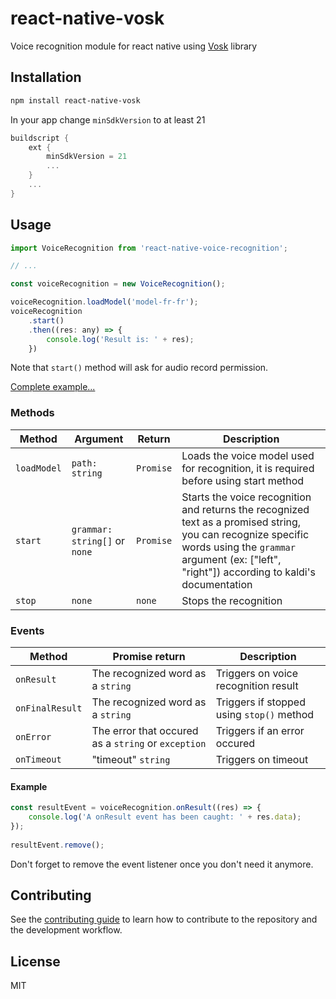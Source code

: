 # react-native-vosk

Voice recognition module for react native using [Vosk](https://github.com/alphacep/vosk-api) library

## Installation

```sh
npm install react-native-vosk
```

In your app change `minSdkVersion` to at least 21

```gradle
buildscript {
    ext {
        minSdkVersion = 21
        ...
    }
    ...
}
```

## Usage

```js
import VoiceRecognition from 'react-native-voice-recognition';

// ...

const voiceRecognition = new VoiceRecognition();

voiceRecognition.loadModel('model-fr-fr');
voiceRecognition
    .start()
    .then((res: any) => {
        console.log('Result is: ' + res);
    })
```

Note that `start()` method will ask for audio record permission.

[Complete example...](https://github.com/riderodd/react-native-vosk/blob/main/example/src/App.tsx)

### Methods

| Method | Argument | Return | Description |
|---|---|---|---|
| `loadModel` | `path: string` | `Promise` | Loads the voice model used for recognition, it is required before using start method |
| `start` | `grammar: string[]` or `none` | `Promise` | Starts the voice recognition and returns the recognized text as a promised string, you can recognize specific words using the `grammar` argument (ex: ["left", "right"]) according to kaldi's documentation |
| `stop` | `none` | `none` | Stops the recognition |

### Events 

| Method | Promise return | Description |
|---|---|---|
| `onResult` | The recognized word as a `string` | Triggers on voice recognition result |
| `onFinalResult` | The recognized word as a `string` | Triggers if stopped using `stop()` method |
| `onError` | The error that occured as a `string` or `exception` | Triggers if an error occured |
| `onTimeout` | "timeout" `string` | Triggers on timeout |

#### Example

```js
const resultEvent = voiceRecognition.onResult((res) => {
    console.log('A onResult event has been caught: ' + res.data);
});
    
resultEvent.remove();
```

Don't forget to remove the event listener once you don't need it anymore.

## Contributing

See the [contributing guide](CONTRIBUTING.md) to learn how to contribute to the repository and the development workflow.

## License

MIT
